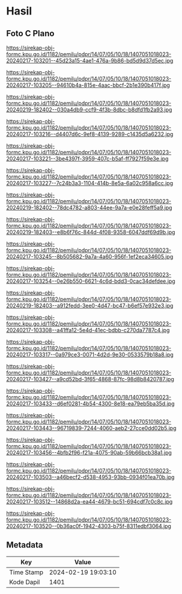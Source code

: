 # Hasil

## Foto C Plano

https://sirekap-obj-formc.kpu.go.id/1182/pemilu/pdpr/14/07/05/10/18/1407051018023-20240217-103201--45d23a15-4ae1-476a-9b86-bd5d9d37d5ec.jpg

https://sirekap-obj-formc.kpu.go.id/1182/pemilu/pdpr/14/07/05/10/18/1407051018023-20240217-103205--94610b4a-815e-4aac-bbcf-2b1e390b417f.jpg

https://sirekap-obj-formc.kpu.go.id/1182/pemilu/pdpr/14/07/05/10/18/1407051018023-20240219-182402--030a4db9-ccf9-4f3b-8dbc-b8dfd1fb2a93.jpg

https://sirekap-obj-formc.kpu.go.id/1182/pemilu/pdpr/14/07/05/10/18/1407051018023-20240217-103216--d4407d6c-9ef8-4139-9289-c1435d5a6232.jpg

https://sirekap-obj-formc.kpu.go.id/1182/pemilu/pdpr/14/07/05/10/18/1407051018023-20240217-103221--3be4397f-3959-407c-b5af-ff7927f59e3e.jpg

https://sirekap-obj-formc.kpu.go.id/1182/pemilu/pdpr/14/07/05/10/18/1407051018023-20240217-103227--7c24b3a3-1104-414b-8e5a-6a02c958a6cc.jpg

https://sirekap-obj-formc.kpu.go.id/1182/pemilu/pdpr/14/07/05/10/18/1407051018023-20240219-182402--78dc4782-a803-44ee-9a7a-e0e28feff5a9.jpg

https://sirekap-obj-formc.kpu.go.id/1182/pemilu/pdpr/14/07/05/10/18/1407051018023-20240219-182403--e8b6f76c-844d-4f08-9358-6047ddf69d9b.jpg

https://sirekap-obj-formc.kpu.go.id/1182/pemilu/pdpr/14/07/05/10/18/1407051018023-20240217-103245--8b505682-9a7a-4a60-956f-1ef2eca34605.jpg

https://sirekap-obj-formc.kpu.go.id/1182/pemilu/pdpr/14/07/05/10/18/1407051018023-20240217-103254--0e26b550-6621-4c6d-bdd3-0cac34defdee.jpg

https://sirekap-obj-formc.kpu.go.id/1182/pemilu/pdpr/14/07/05/10/18/1407051018023-20240219-182403--a912fedd-3ee0-4d47-bc47-b6ef57e932e3.jpg

https://sirekap-obj-formc.kpu.go.id/1182/pemilu/pdpr/14/07/05/10/18/1407051018023-20240217-103308--a41ffa12-5e4d-41ec-bdbb-c270da7787c4.jpg

https://sirekap-obj-formc.kpu.go.id/1182/pemilu/pdpr/14/07/05/10/18/1407051018023-20240217-103317--0a979ce3-0071-4d2d-9e30-0533579b18a8.jpg

https://sirekap-obj-formc.kpu.go.id/1182/pemilu/pdpr/14/07/05/10/18/1407051018023-20240217-103427--a9cd52bd-3f65-4868-87fc-98d8b8420787.jpg

https://sirekap-obj-formc.kpu.go.id/1182/pemilu/pdpr/14/07/05/10/18/1407051018023-20240217-103433--d6ef0281-4b54-4300-8e18-ea79eb5ba35d.jpg

https://sirekap-obj-formc.kpu.go.id/1182/pemilu/pdpr/14/07/05/10/18/1407051018023-20240217-103443--96719839-7244-4060-aeb2-27cce0dd02b5.jpg

https://sirekap-obj-formc.kpu.go.id/1182/pemilu/pdpr/14/07/05/10/18/1407051018023-20240217-103456--4bfb2f96-f21a-4075-90ab-59b66bcb38a1.jpg

https://sirekap-obj-formc.kpu.go.id/1182/pemilu/pdpr/14/07/05/10/18/1407051018023-20240217-103503--a46becf2-d538-4953-93bb-0934f01ea70b.jpg

https://sirekap-obj-formc.kpu.go.id/1182/pemilu/pdpr/14/07/05/10/18/1407051018023-20240217-103512--14868d2a-ea44-4679-bc51-694cdf7c0c8c.jpg

https://sirekap-obj-formc.kpu.go.id/1182/pemilu/pdpr/14/07/05/10/18/1407051018023-20240217-103520--0b36ac0f-1942-4303-b75f-8311edbf3064.jpg


## Metadata

| Key        | Value               |
| ---------- | ------------------- |
| Time Stamp | 2024-02-19 19:03:10 |
| Kode Dapil | 1401                |



